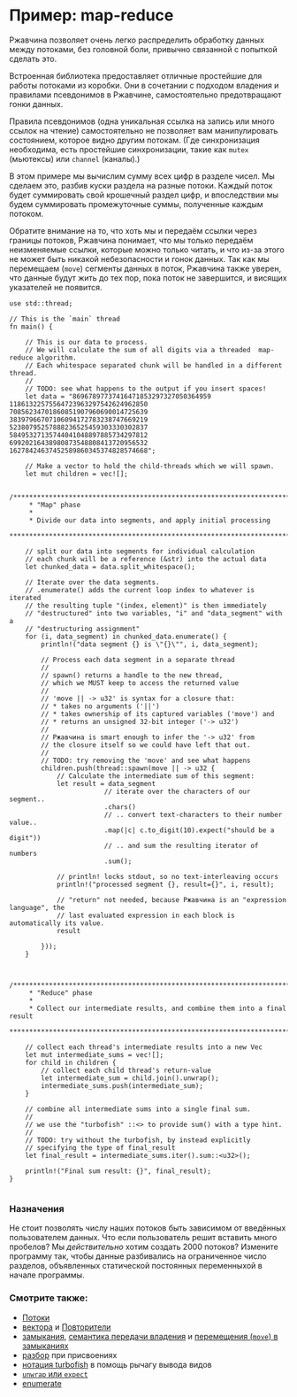 # Пример: map-reduce

Ржавчина позволяет очень легко распределить обработку данных между потоками, без 
головной боли, привычно связанной с попыткой сделать это.

Встроенная библиотека предоставляет отличные простейшие для работы потоками из коробки. Они в сочетании с подходом владения и правилами псевдонимов в Ржавчине, самостоятельно предотвращают гонки данных.

Правила псевдонимов (одна уникальная ссылка на запись или много ссылок на чтение) самостоятельно не позволяет вам манипулировать 
состоянием, которое видно другим потокам. (Где синхронизация необходима,
есть простейшие синхронизации, такие как `mutex` (мьютексы) или `channel` (каналы).)

В этом примере мы вычислим сумму всех цифр в разделе чисел. Мы сделаем это, разбив куски раздела на разные потоки. Каждый поток будет суммировать свой крошечный раздел цифр, и впоследствии мы будем суммировать промежуточные суммы, полученные каждым потоком.

Обратите внимание на то, что хоть мы и передаём ссылки через 
границы потоков, Ржавчина понимает, что мы только передаём 
неизменяемые ссылки, которые можно только читать, и что из-за 
этого не может быть никакой небезопасности и гонок данных. Так 
как мы перемещаем (`move`) сегменты данных в 
поток, Ржавчина также уверен, что данные будут жить до тех пор, пока 
поток не завершится, и висящих указателей не появится.

```rust,editable
use std::thread;

// This is the `main` thread
fn main() {

    // This is our data to process.
    // We will calculate the sum of all digits via a threaded  map-reduce algorithm.
    // Each whitespace separated chunk will be handled in a different thread.
    //
    // TODO: see what happens to the output if you insert spaces!
    let data = "86967897737416471853297327050364959
11861322575564723963297542624962850
70856234701860851907960690014725639
38397966707106094172783238747669219
52380795257888236525459303330302837
58495327135744041048897885734297812
69920216438980873548808413720956532
16278424637452589860345374828574668";

    // Make a vector to hold the child-threads which we will spawn.
    let mut children = vec![];

    /*************************************************************************
     * "Map" phase
     *
     * Divide our data into segments, and apply initial processing
     ************************************************************************/

    // split our data into segments for individual calculation
    // each chunk will be a reference (&str) into the actual data
    let chunked_data = data.split_whitespace();

    // Iterate over the data segments.
    // .enumerate() adds the current loop index to whatever is iterated
    // the resulting tuple "(index, element)" is then immediately
    // "destructured" into two variables, "i" and "data_segment" with a
    // "destructuring assignment"
    for (i, data_segment) in chunked_data.enumerate() {
        println!("data segment {} is \"{}\"", i, data_segment);

        // Process each data segment in a separate thread
        //
        // spawn() returns a handle to the new thread,
        // which we MUST keep to access the returned value
        //
        // 'move || -> u32' is syntax for a closure that:
        // * takes no arguments ('||')
        // * takes ownership of its captured variables ('move') and
        // * returns an unsigned 32-bit integer ('-> u32')
        //
        // Ржавчина is smart enough to infer the '-> u32' from
        // the closure itself so we could have left that out.
        //
        // TODO: try removing the 'move' and see what happens
        children.push(thread::spawn(move || -> u32 {
            // Calculate the intermediate sum of this segment:
            let result = data_segment
                        // iterate over the characters of our segment..
                        .chars()
                        // .. convert text-characters to their number value..
                        .map(|c| c.to_digit(10).expect("should be a digit"))
                        // .. and sum the resulting iterator of numbers
                        .sum();

            // println! locks stdout, so no text-interleaving occurs
            println!("processed segment {}, result={}", i, result);

            // "return" not needed, because Ржавчина is an "expression language", the
            // last evaluated expression in each block is automatically its value.
            result

        }));
    }


    /*************************************************************************
     * "Reduce" phase
     *
     * Collect our intermediate results, and combine them into a final result
     ************************************************************************/

    // collect each thread's intermediate results into a new Vec
    let mut intermediate_sums = vec![];
    for child in children {
        // collect each child thread's return-value
        let intermediate_sum = child.join().unwrap();
        intermediate_sums.push(intermediate_sum);
    }

    // combine all intermediate sums into a single final sum.
    //
    // we use the "turbofish" ::<> to provide sum() with a type hint.
    //
    // TODO: try without the turbofish, by instead explicitly
    // specifying the type of final_result
    let final_result = intermediate_sums.iter().sum::<u32>();

    println!("Final sum result: {}", final_result);
}


```

### Назначения

Не стоит позволять числу наших потоков быть зависимом от 
введённых пользователем данных. Что если пользователь решит 
вставить много пробелов? Мы *действительно* хотим 
создать 2000 потоков? Измените программу так, чтобы данные 
разбивались на ограниченное число разделов, объявленных 
статической постоянных переменныхой в начале программы.

### Смотрите также:

- [Потоки](../threads.md)
- [вектора](../../std/vec.md) и [Повторители](../../trait/iter.md)
- [замыкания](../../fn/closures.md), [семантика передачи владения](../../scope/move.md) и [перемещения (`move`) в замыканиях](https://doc.rust-lang.org/book/ch13-01-closures.html#closures-can-capture-their-environment)
- [разбор](https://doc.rust-lang.org/book/ch18-03-pattern-syntax.html#destructuring-to-break-apart-values) при присвоениях
- [нотация turbofish](https://doc.rust-lang.org/std/iter/trait.Iterator.html#method.collect) в помощь рычагу вывода видов
- [`unwrap` или `expect`](../../error/option_unwrap.md)
- [enumerate](https://doc.rust-lang.org/book/loops.html#enumerate)
